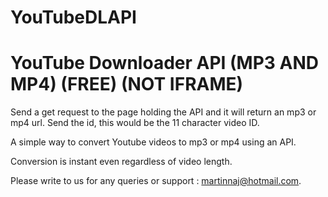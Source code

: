 # YouTubeDLAPI

# YouTube Downloader API (MP3 AND MP4) (FREE) (NOT IFRAME)

Send a get request to the page holding the API and it will return an mp3 or mp4 url.
Send the id, this would be the 11 character video ID.

A simple way to convert Youtube videos to mp3 or mp4 using an API.

Conversion is instant even regardless of video length.

Please write to us for any queries or support : martinnaj@hotmail.com.

